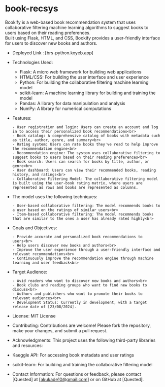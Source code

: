 # book-recsys
Bookify is a web-based book recommendation system that uses collaborative filtering machine learning algorithms to suggest books to users based on their reading preferences.<br> Built using Flask, HTML, and CSS, Bookify provides a user-friendly interface for users to discover new books and authors.

- Deployed Link : [brs-python.koyeb.app]

 - Technologies Used:

      - Flask: A micro web framework for building web applications<br>
      - HTML/CSS: For building the user interface and user experience<br>
      - Python: For building the collaborative filtering machine learning model<br>
      - scikit-learn: A machine learning library for building and training the model<br>
      - Pandas: A library for data manipulation and analysis<br>
      - NumPy: A library for numerical computations<br>

 - Features:

       - User registration and login: Users can create an account and log in to access their personalized book recommendations<br>
       - Book catalog: A comprehensive catalog of books with metadata such as title, author, genre, and summary<br>
       - Rating system: Users can rate books they've read to help improve the recommendation engine<br>
       - Recommendation engine: The system uses collaborative filtering to suggest books to users based on their reading preferences<br>
       - Book search: Users can search for books by title, author, or genre<br>
       - User dashboard: Users can view their recommended books, reading history, and ratings<br>
       - Collaborative Filtering Model: The collaborative filtering model is built using the user-book rating matrix, where users are represented as rows and books are represented as columns. 

 - The model uses the following techniques:

       - User-based collaborative filtering: The model recommends books to a user based on the ratings of similar users<br>
       - Item-based collaborative filtering: The model recommends books that are similar to the ones a user has already rated highly<br>

 - Goals and Objectives:

       - Provide accurate and personalized book recommendations to users<br>
       - Help users discover new books and authors<br>
       - Improve the user experience through a user-friendly interface and relevant recommendations<br>
       - Continuously improve the recommendation engine through machine learning and user feedback<br>

 - Target Audience:

       - Avid readers who want to discover new books and authors<br>
       - Book clubs and reading groups who want to find new books to discuss<br>
       - Authors and publishers who want to promote their books to relevant audiences<br>
       - Development Status: Currently in development, with a target release date of [23/08/2024].

 - License: MIT License

 - Contributing: Contributions are welcome! Please fork the repository, make your changes, and submit a pull request.

 - Acknowledgments: This project uses the following third-party libraries and resources:

- Kaeggle API: For accessing book metadata and user ratings
- scikit-learn: For building and training the collaborative filtering model
- Contact Information: For questions or feedback, please contact [Quested] at [akukade10@gmail.com] or on GitHub at [Quested].
